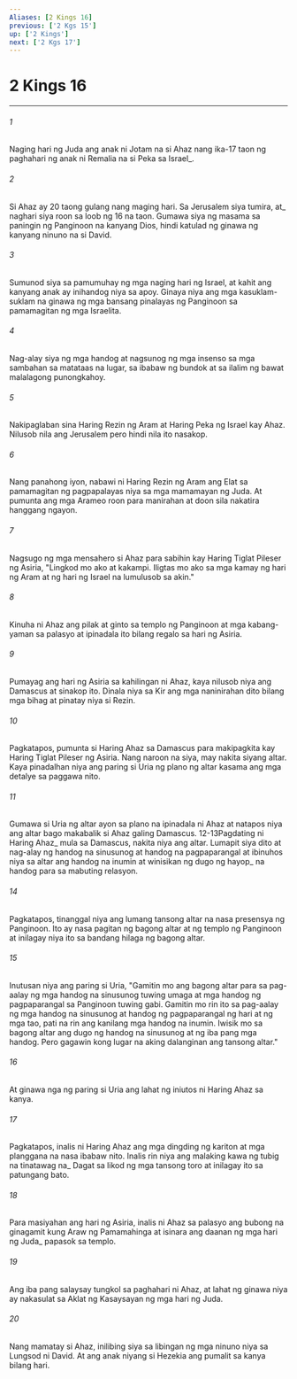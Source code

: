 ```yaml
---
Aliases: [2 Kings 16]
previous: ['2 Kgs 15']
up: ['2 Kings']
next: ['2 Kgs 17']
---
```

# 2 Kings 16

***






















###### 1 










Naging hari ng Juda ang anak ni Jotam na si Ahaz nang ika-17 taon ng paghahari ng anak ni Remalia na si Peka sa Israel_. 





















###### 2 










Si Ahaz ay 20 taong gulang nang maging hari. Sa Jerusalem siya tumira, at_ naghari siya roon sa loob ng 16 na taon. Gumawa siya ng masama sa paningin ng Panginoon na kanyang Dios, hindi katulad ng ginawa ng kanyang ninuno na si David. 





















###### 3 










Sumunod siya sa pamumuhay ng mga naging hari ng Israel, at kahit ang kanyang anak ay inihandog niya sa apoy. Ginaya niya ang mga kasuklam-suklam na ginawa ng mga bansang pinalayas ng Panginoon sa pamamagitan ng mga Israelita. 





















###### 4 










Nag-alay siya ng mga handog at nagsunog ng mga insenso sa mga sambahan sa matataas na lugar, sa ibabaw ng bundok at sa ilalim ng bawat malalagong punongkahoy. 





















###### 5 










Nakipaglaban sina Haring Rezin ng Aram at Haring Peka ng Israel kay Ahaz. Nilusob nila ang Jerusalem pero hindi nila ito nasakop. 





















###### 6 










Nang panahong iyon, nabawi ni Haring Rezin ng Aram ang Elat sa pamamagitan ng pagpapalayas niya sa mga mamamayan ng Juda. At pumunta ang mga Arameo roon para manirahan at doon sila nakatira hanggang ngayon. 





















###### 7 










Nagsugo ng mga mensahero si Ahaz para sabihin kay Haring Tiglat Pileser ng Asiria, "Lingkod mo ako at kakampi. Iligtas mo ako sa mga kamay ng hari ng Aram at ng hari ng Israel na lumulusob sa akin." 





















###### 8 










Kinuha ni Ahaz ang pilak at ginto sa templo ng Panginoon at mga kabang-yaman sa palasyo at ipinadala ito bilang regalo sa hari ng Asiria. 





















###### 9 










Pumayag ang hari ng Asiria sa kahilingan ni Ahaz, kaya nilusob niya ang Damascus at sinakop ito. Dinala niya sa Kir ang mga naninirahan dito bilang mga bihag at pinatay niya si Rezin. 





















###### 10 










Pagkatapos, pumunta si Haring Ahaz sa Damascus para makipagkita kay Haring Tiglat Pileser ng Asiria. Nang naroon na siya, may nakita siyang altar. Kaya pinadalhan niya ang paring si Uria ng plano ng altar kasama ang mga detalye sa paggawa nito. 





















###### 11 










Gumawa si Uria ng altar ayon sa plano na ipinadala ni Ahaz at natapos niya ang altar bago makabalik si Ahaz galing Damascus. 12-13Pagdating ni Haring Ahaz_ mula sa Damascus, nakita niya ang altar. Lumapit siya dito at nag-alay ng handog na sinusunog at handog na pagpaparangal at ibinuhos niya sa altar ang handog na inumin at winisikan ng dugo ng hayop_ na handog para sa mabuting relasyon. 





















###### 14 










Pagkatapos, tinanggal niya ang lumang tansong altar na nasa presensya ng Panginoon. Ito ay nasa pagitan ng bagong altar at ng templo ng Panginoon at inilagay niya ito sa bandang hilaga ng bagong altar. 





















###### 15 










Inutusan niya ang paring si Uria, "Gamitin mo ang bagong altar para sa pag-aalay ng mga handog na sinusunog tuwing umaga at mga handog ng pagpaparangal sa Panginoon tuwing gabi. Gamitin mo rin ito sa pag-aalay ng mga handog na sinusunog at handog ng pagpaparangal ng hari at ng mga tao, pati na rin ang kanilang mga handog na inumin. Iwisik mo sa bagong altar ang dugo ng handog na sinusunog at ng iba pang mga handog. Pero gagawin kong lugar na aking dalanginan ang tansong altar." 





















###### 16 










At ginawa nga ng paring si Uria ang lahat ng iniutos ni Haring Ahaz sa kanya. 





















###### 17 










Pagkatapos, inalis ni Haring Ahaz ang mga dingding ng kariton at mga planggana na nasa ibabaw nito. Inalis rin niya ang malaking kawa ng tubig na tinatawag na_ Dagat sa likod ng mga tansong toro at inilagay ito sa patungang bato. 





















###### 18 










Para masiyahan ang hari ng Asiria, inalis ni Ahaz sa palasyo ang bubong na ginagamit kung Araw ng Pamamahinga at isinara ang daanan ng mga hari ng Juda_ papasok sa templo. 





















###### 19 










Ang iba pang salaysay tungkol sa paghahari ni Ahaz, at lahat ng ginawa niya ay nakasulat sa Aklat ng Kasaysayan ng mga hari ng Juda. 





















###### 20 










Nang mamatay si Ahaz, inilibing siya sa libingan ng mga ninuno niya sa Lungsod ni David. At ang anak niyang si Hezekia ang pumalit sa kanya bilang hari.
